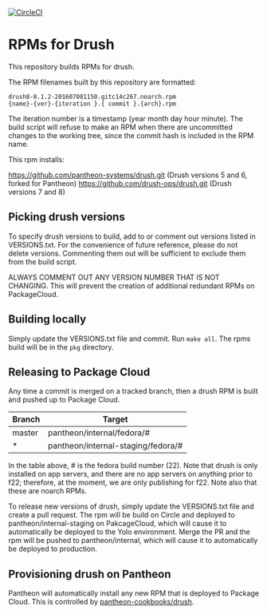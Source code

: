 [![CircleCI](https://circleci.com/gh/pantheon-systems/rpmbuild-drush.svg?style=shield)](https://circleci.com/gh/pantheon-systems/rpmbuild-drush)

# RPMs for Drush

This repository builds RPMs for drush.

The RPM filenames built by this repository are formatted:
```
drush8-8.1.2-201607081150.gitc14c267.noarch.rpm
{name}-{ver}-{iteration }.{ commit }.{arch}.rpm
```
The iteration number is a timestamp (year month day hour minute). The build script will refuse to make an RPM when there are uncommitted changes to the working tree, since the commit hash is included in the RPM name.

This rpm installs:

https://github.com/pantheon-systems/drush.git (Drush versions 5 and 6, forked for Pantheon)
https://github.com/drush-ops/drush.git (Drush versions 7 and 8)

## Picking drush versions

To specify drush versions to build, add to or comment out versions listed in VERSIONS.txt. For the convenience of future reference, please do not delete versions. Commenting them out will be sufficient to exclude them from the build script.

ALWAYS COMMENT OUT ANY VERSION NUMBER THAT IS NOT CHANGING.  This will prevent the creation of additional redundant RPMs on PackageCloud.

## Building locally

Simply update the VERSIONS.txt file and commit. Run `make all`. The rpms build will be in the `pkg` directory.

## Releasing to Package Cloud

Any time a commit is merged on a tracked branch, then a drush RPM is built and pushed up to Package Cloud.

Branch       | Target
------------ | ---------------
master       | pantheon/internal/fedora/#
*            | pantheon/internal-staging/fedora/#

In the table above, # is the fedora build number (22). Note that drush is only installed on app servers, and there are no app servers on anything prior to f22; therefore, at the moment, we are only publishing for f22. Note also that these are noarch RPMs.

To release new versions of drush, simply update the VERSIONS.txt file and create a pull request. The rpm will be build on Circle and deployed to pantheon/internal-staging on PakcageCloud, which will cause it to automatically be deployed to the Yolo environment.  Merge the PR and the rpm will be pushed to pantheon/internal, which will cause it to automatically be deployed to production.

## Provisioning drush on Pantheon

Pantheon will automatically install any new RPM that is deployed to Package Cloud. This is controlled by [pantheon-cookbooks/drush](https://github.com/pantheon-cookbooks/drush/blob/master/recipes/default.rb).
